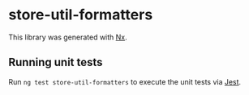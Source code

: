 # store-util-formatters

This library was generated with [Nx](https://nx.dev).

## Running unit tests

Run `ng test store-util-formatters` to execute the unit tests via [Jest](https://jestjs.io).

